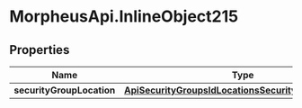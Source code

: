 # MorpheusApi.InlineObject215

## Properties

Name | Type | Description | Notes
------------ | ------------- | ------------- | -------------
**securityGroupLocation** | [**ApiSecurityGroupsIdLocationsSecurityGroupLocation**](ApiSecurityGroupsIdLocationsSecurityGroupLocation.md) |  | 


